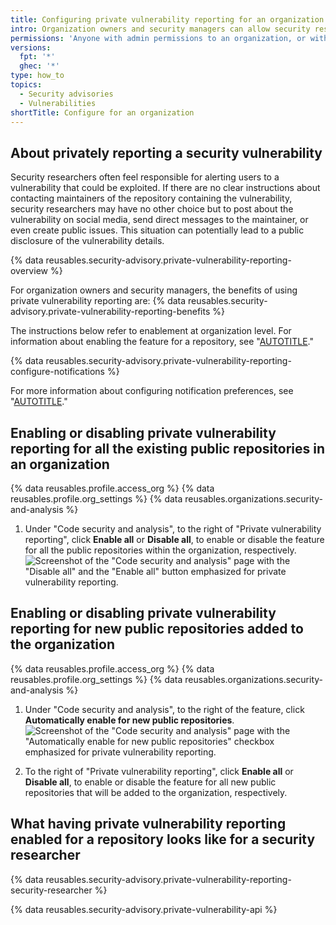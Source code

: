```yaml
---
title: Configuring private vulnerability reporting for an organization
intro: Organization owners and security managers can allow security researchers to report vulnerabilities securely in repositories within the organization by enabling private vulnerability reporting for all its public repositories.
permissions: 'Anyone with admin permissions to an organization, or with a security manager role within the organization, can enable and disable private vulnerability reporting for that organization.'
versions:
  fpt: '*'
  ghec: '*'
type: how_to
topics:
  - Security advisories
  - Vulnerabilities
shortTitle: Configure for an organization
---
```


## About privately reporting a security vulnerability

Security researchers often feel responsible for alerting users to a vulnerability that could be exploited. If there are no clear instructions about contacting maintainers of the repository containing the vulnerability, security researchers may have no other choice but to post about the vulnerability on social media, send direct messages to the maintainer, or even create public issues. This situation can potentially lead to a public disclosure of the vulnerability details.

{% data reusables.security-advisory.private-vulnerability-reporting-overview %}

For organization owners and security managers, the benefits of using private vulnerability reporting are:
{% data reusables.security-advisory.private-vulnerability-reporting-benefits %}

The instructions below refer to enablement at organization level. For information about enabling the feature for a repository, see "[AUTOTITLE](/code-security/security-advisories/repository-security-advisories/configuring-private-vulnerability-reporting-for-a-repository)."

{% data reusables.security-advisory.private-vulnerability-reporting-configure-notifications %}

For more information about configuring notification preferences, see "[AUTOTITLE](/code-security/security-advisories/repository-security-advisories/configuring-private-vulnerability-reporting-for-a-repository#configuring-notifications-for-private-vulnerability-reporting)."

## Enabling or disabling private vulnerability reporting for all the existing public repositories in an organization

{% data reusables.profile.access_org %}
{% data reusables.profile.org_settings %}
{% data reusables.organizations.security-and-analysis %}
1. Under "Code security and analysis", to the right of "Private vulnerability reporting", click **Enable all** or **Disable all**, to enable or disable the feature for all the public repositories within the organization, respectively.
   ![Screenshot of the "Code security and analysis" page with the "Disable all" and the "Enable all" button emphasized for private vulnerability reporting.](/assets/images/help/security/private-vulnerability-reporting-enable-or-disable-org.png)

## Enabling or disabling private vulnerability reporting for new public repositories added to the organization

{% data reusables.profile.access_org %}
{% data reusables.profile.org_settings %}
{% data reusables.organizations.security-and-analysis %}
1. Under "Code security and analysis", to the right of the feature, click **Automatically enable for new public repositories**.
   ![Screenshot of the "Code security and analysis" page with the "Automatically enable for new public repositories" checkbox emphasized for private vulnerability reporting.](/assets/images/help/security/private-vulnerability-reporting-enable-or-disable-org-new-repos.png)

1. To the right of "Private vulnerability reporting", click **Enable all** or **Disable all**, to enable or disable the feature for all new public repositories that will be added to the organization, respectively.

## What having private vulnerability reporting enabled for a repository looks like for a security researcher

{% data reusables.security-advisory.private-vulnerability-reporting-security-researcher %}

{% data reusables.security-advisory.private-vulnerability-api %}
